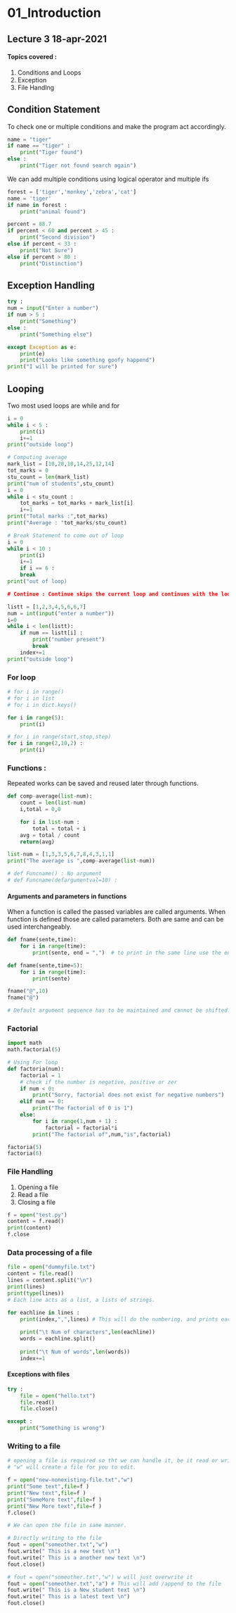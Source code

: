 # 01_Introduction
## Lecture 3 18-apr-2021
#### Topics covered :

1. Conditions and Loops
2. Exception
3. File Handlng

## Condition Statement 

To check one or multiple conditions and make the program act accordingly.

```python
name = "tiger"
if name == "tiger" :
    print("Tiger found")
else :
    print("Tiger not found search again")
```
We can add multiple conditions using logical operator and multiple ifs

```python
forest = ['tiger','monkey','zebra','cat']
name = 'tiger'
if name in forest : 
    print("animal found")

percent = 88.7
if percent < 60 and percent > 45 :
    print("Second division")
else if percent < 33 :
    print("Not Sure")
else if percent > 80 :
    print("Distinction")
```

## Exception Handling

```python
try : 
num = input("Enter a number")
if num > 5 :
    print("Something")
else : 
    print("Something else")

except Exception as e:
    print(e)
    print("Looks like something goofy happend")
print("I will be printed for sure")
```

## Looping 
Two most used loops are while and for

```python
i = 0 
while i < 5 :
    print(i)
    i+=1
print("outside loop")

# Computing average 
mark_list = [10,20,10,14,25,12,14]
tot_marks = 0 
stu_count = len(mark_list)
print("num of students",stu_count)
i = 0
while i < stu_count :
    tot_marks = tot_marks + mark_list[i]
    i+=1
print("Total marks :",tot_marks)
print("Average : "tot_marks/stu_count)

# Break Statement to come out of loop
i = 0 
while i < 10 :
    print(i)
    i+=1
    if i == 6 :
    break
print("out of loop)

# Continue : Continue skips the current loop and continues with the loop

listt = [1,2,3,4,5,6,6,7]
num = int(input("enter a number"))
i=0
while i < len(listt):
    if num == listt[i] :
        print("number present")
        break
    index+=1 
print("outside loop")

```
### For loop 

```python
# for i in range()
# for i in list
# for i in dict.keys()

for i in range(5):
    print(i)

# for i in range(start,stop,step)
for i in range(2,10,2) :
    print(i)
```

### Functions : 

Repeated works can be saved and reused later through functions.

```python
def comp-average(list-num):
    count = len(list-num)
    i,total = 0,0

    for i in list-num :
        total = total + i 
    avg = total / count
    return(avg)

list-num = [1,3,3,5,6,7,8,4,3,1,1]
print("The average is ",comp-average(list-num))

# def Funcname() : No argument
# def Funcname(defargumentval=10) : 
```

#### Arguments and parameters in functions 

When a function is called the passed variables are called arguments. When function is defined those are called parameters. Both are same and can be used interchangeably.

```python
def fname(sente,time):
    for i in range(time):
        print(sente, end = ",")  # to print in the same line use the end = comma. 

def fname(sente,time=5):
    for i in range(time):
        print(sente)

fname("@",10)
fname("@")

# Default argument sequence has to be maintained and cannot be shifted.
```

### Factorial 

```python
import math
math.factorial(5)

# Using For loop
def factoria(num):
    factorial = 1
    # check if the number is negative, positive or zer
    if num < 0:
        print("Sorry, factorial does not exist for negative numbers")
    elif num == 0:
        print("The factorial of 0 is 1")
    else:
        for i in range(1,num + 1) :
            factorial = factorial*i
        print("The factorial of",num,"is",factorial)

factoria(5)
factoria(6)

```

### File Handling 

1. Opening a file 
2. Read a file 
3. Closing a file 

```python
f = open("test.py")
content = f.read()
print(content)
f.close

```


### Data processing of a file 

```python
file = open("dummyfile.txt")
content = file.read()
lines = content.split("\n")
print(lines)
print(type(lines))
# Each line acts as a list, a lists of strings.

for eachline in lines :
    print(index,",",lines) # This will do the numbering. and prints each line. 
    
    print("\t Num of characters",len(eachline))
    words = eachline.split()
    
    print("\t Num of words",len(words))
    index+=1
```
#### Exceptions with files 

```python
try : 
    file = open("hello.txt")
    file.read()
    file.close()

except :
    print("Something is wrong")
```

### Writing to a file 

```python
# opening a file is required so tht we can handle it, be it read or write
# "w" will create a file for you to edit. 

f = open("new-nonexisting-file.txt"."w")
print("Some text",file=f )
print("New text",file=f )
print("SomeMore text",file=f )
print("New More text",file=f )
f.close()

# We can open the file in same manner.

# Directly writing to the file
fout = open("someother.txt","w")
fout.write(" This is a new text \n")
fout.write(" This is a another new text \n")
fout.close()

# fout = open("someother.txt","w") w will just overwrite it 
fout = open("someother.txt","a") # This will add /append to the file 
fout.write(" This is a New student text \n")
fout.write(" This is a latest text \n")
fout.close()
```

